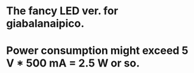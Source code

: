 # The fancy LED ver. for giabalanaipico.
#          Power consumption might exceed 5 V * 500 mA = 2.5 W or so.
